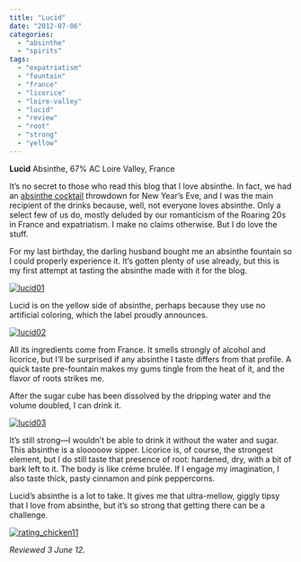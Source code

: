 ```yaml
---
title: "Lucid"
date: "2012-07-06"
categories: 
  - "absinthe"
  - "spirits"
tags: 
  - "expatriatism"
  - "fountain"
  - "france"
  - "licorice"
  - "loire-valley"
  - "lucid"
  - "review"
  - "root"
  - "strong"
  - "yellow"
---
```


**Lucid** Absinthe, 67% AC Loire Valley, France

It’s no secret to those who read this blog that I love absinthe. In fact, we had an [absinthe cocktail](http://www.thegourmez.com/2012/01/the-end-of-2011-absinthe-cocktail-challenge/) throwdown for New Year’s Eve, and I was the main recipient of the drinks because, well, not everyone loves absinthe. Only a select few of us do, mostly deluded by our romanticism of the Roaring 20s in France and expatriatism. I make no claims otherwise. But I do love the stuff.

For my last birthday, the darling husband bought me an absinthe fountain so I could properly experience it. It’s gotten plenty of use already, but this is my first attempt at tasting the absinthe made with it for the blog.

[![](http://s3.amazonaws.com/thegourmez-wpmedia/2012/06/lucid01.jpg "lucid01")](http://s3.amazonaws.com/thegourmez-wpmedia/2012/06/lucid01.jpg)

Lucid is on the yellow side of absinthe, perhaps because they use no artificial coloring, which the label proudly announces.

[![](http://s3.amazonaws.com/thegourmez-wpmedia/2012/06/lucid02.jpg "lucid02")](http://s3.amazonaws.com/thegourmez-wpmedia/2012/06/lucid02.jpg)

All its ingredients come from France. It smells strongly of alcohol and licorice, but I’ll be surprised if any absinthe I taste differs from that profile. A quick taste pre-fountain makes my gums tingle from the heat of it, and the flavor of roots strikes me.

After the sugar cube has been dissolved by the dripping water and the volume doubled, I can drink it.

[![](http://s3.amazonaws.com/thegourmez-wpmedia/2012/06/lucid03.jpg "lucid03")](http://s3.amazonaws.com/thegourmez-wpmedia/2012/06/lucid03.jpg)

It’s still strong—I wouldn’t be able to drink it without the water and sugar. This absinthe is a slooooow sipper. Licorice is, of course, the strongest element, but I do still taste that presence of root: hardened, dry, with a bit of bark left to it. The body is like crème brulée. If I engage my imagination, I also taste thick, pasty cinnamon and pink peppercorns.

Lucid’s absinthe is a lot to take. It gives me that ultra-mellow, giggly tipsy that I love from absinthe, but it’s so strong that getting there can be a challenge.

[![](http://s3.amazonaws.com/thegourmez-wpmedia/2009/02/rating_chicken11.gif "rating_chicken11")](http://s3.amazonaws.com/thegourmez-wpmedia/2009/02/rating_chicken11.gif)

_Reviewed 3 June 12._
